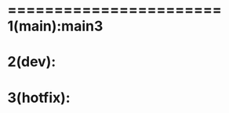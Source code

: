 =======================
1(main):main3
========================
2(dev):
========================
3(hotfix):
=======================